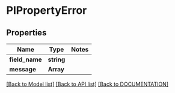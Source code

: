 # PIPropertyError

## Properties
Name | Type | Notes
------------ | ------------- | -------------
**field_name** | **string**
**message** | **Array<string>**

[[Back to Model list]](../../DOCUMENTATION.md#documentation-for-models) [[Back to API list]](../../DOCUMENTATION.md#documentation-for-api-endpoints) [[Back to DOCUMENTATION]](../../DOCUMENTATION.md)
